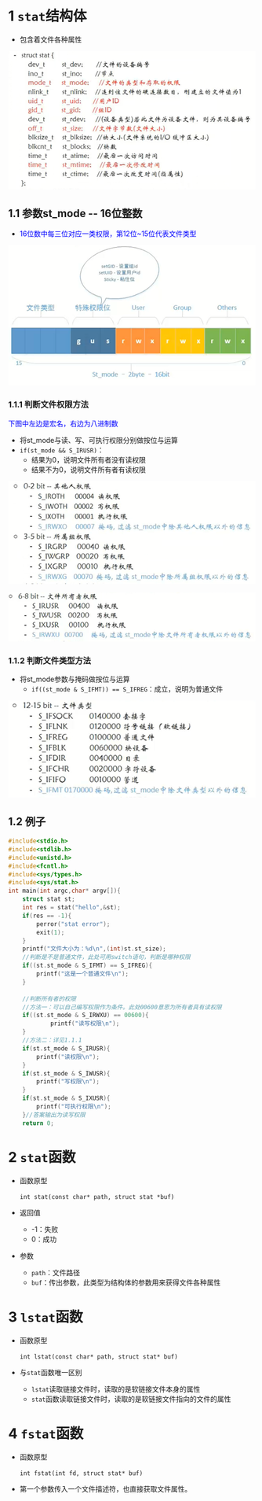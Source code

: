 # 1 `stat`结构体

- 包含着文件各种属性

![image-20201020183034810](stat、lstat函数.assets/image-20201020183034810.png)

## 1.1 参数st_mode -- 16位整数

- <font color=blue>16位数中每三位对应一类权限，第12位~15位代表文件类型</font>

![image-20201020184235538](stat、lstat函数.assets/image-20201020184235538.png)

### 1.1.1 判断文件权限方法

<font color=blue>下图中左边是宏名，右边为八进制数</font>

- 将st_mode与读、写、可执行权限分别做按位与运算
- `if(st_mode && S_IRUSR)`：
    - 结果为0，说明文件所有者没有读权限
    - 结果不为0，说明文件所有者有读权限

![image-20201020184153534](stat、lstat函数.assets/image-20201020184153534.png)

![image-20201020184334038](stat、lstat函数.assets/image-20201020184334038.png)

### 1.1.2 判断文件类型方法

- 将st_mode参数与掩码做按位与运算
    - `if((st_mode & S_IFMT)) == S_IFREG`：成立，说明为普通文件

![image-20201020184413820](stat、lstat函数.assets/image-20201020184413820.png)

## 1.2 例子

```c
#include<stdio.h>
#include<stdlib.h>
#include<unistd.h>
#include<fcntl.h>
#include<sys/types.h>
#include<sys/stat.h>
int main(int argc,char* argv[]){
    struct stat st;
    int res = stat("hello",&st);
    if(res == -1){
        perror("stat error");
        exit(1);
    }
    printf("文件大小为：%d\n",(int)st.st_size);
    //判断是不是普通文件，此处可用switch语句，判断是哪种权限
    if((st.st_mode & S_IFMT) == S_IFREG){
        printf("这是一个普通文件\n");
    }
    
    //判断所有者的权限
    //方法一：可以自己编写权限作为条件。此处00600意思为所有者具有读权限
    if((st.st_mode & S_IRWXU) == 00600){
            printf("读写权限\n");
    }
    //方法二：详见1.1.1
    if(st.st_mode & S_IRUSR){
        printf("读权限\n");
    }
    if(st.st_mode & S_IWUSR){
        printf("写权限\n");
    }
    if(st.st_mode & S_IXUSR){
        printf("可执行权限\n");
    }//答案输出为读写权限
    return 0;
```

# 2 `stat`函数

- 函数原型

    `int stat(const char* path, struct stat *buf)`

- 返回值

    - -1：失败
    - 0：成功

- 参数

    - `path`：文件路径
    - `buf`：传出参数，此类型为结构体的参数用来获得文件各种属性

# 3 `lstat`函数

- 函数原型

    `int lstat(const char* path, struct stat* buf)`

- 与`stat`函数唯一区别

    - `lstat`读取链接文件时，读取的是软链接文件本身的属性
    - `stat`函数读取链接文件时，读取的是软链接文件指向的文件的属性

# 4 `fstat`函数

- 函数原型

    `int fstat(int fd, struct stat* buf)`

- 第一个参数传入一个文件描述符，也直接获取文件属性。









